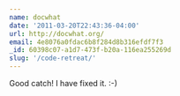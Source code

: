 ```yaml
---
name: docwhat
date: '2011-03-20T22:43:36-04:00'
url: http://docwhat.org/
email: 4e8076a0fdac6b8f284d8b316efdf7f3
_id: 60398c07-a1d7-473f-b20a-116ea255269d
slug: '/code-retreat/'
---
```


Good catch! I have fixed it. :-)
